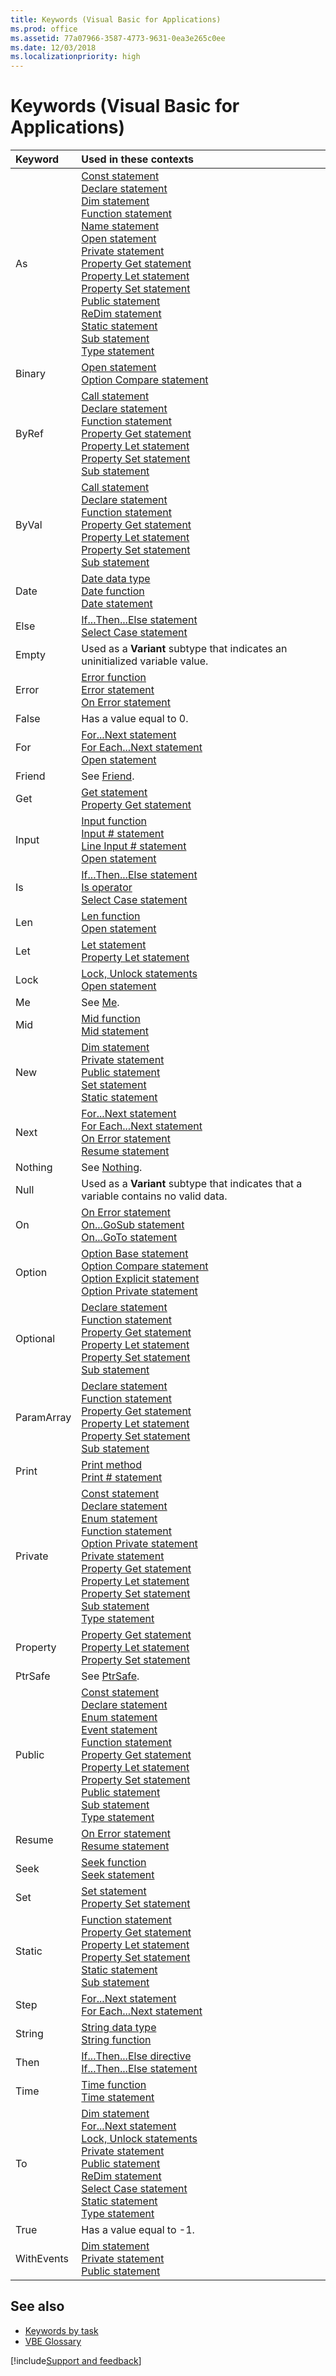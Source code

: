 ```yaml
---
title: Keywords (Visual Basic for Applications)
ms.prod: office
ms.assetid: 77a07966-3587-4773-9631-0ea3e265c0ee
ms.date: 12/03/2018
ms.localizationpriority: high
---
```



# Keywords (Visual Basic for Applications)


|Keyword |Used in these contexts|
|:-------|:---------------------|
|As |[Const statement](user-interface-help/const-statement.md)<br/>[Declare statement](user-interface-help/declare-statement.md)<br/>[Dim statement](user-interface-help/dim-statement.md)<br/>[Function statement](user-interface-help/function-statement.md)<br/>[Name statement](user-interface-help/name-statement.md)<br/>[Open statement](user-interface-help/open-statement.md)<br/>[Private statement](user-interface-help/private-statement.md)<br/>[Property Get statement](user-interface-help/property-get-statement.md)<br/>[Property Let statement](user-interface-help/property-let-statement.md)<br/>[Property Set statement](user-interface-help/property-set-statement.md)<br/>[Public statement](user-interface-help/public-statement.md)<br/>[ReDim statement](user-interface-help/redim-statement.md)<br/>[Static statement](user-interface-help/static-statement.md)<br/>[Sub statement](user-interface-help/sub-statement.md)<br/>[Type statement](user-interface-help/type-statement.md)<br/>|
|Binary  |[Open statement](user-interface-help/open-statement.md)<br/>[Option Compare statement](user-interface-help/option-compare-statement.md)<br/>|
|ByRef  |[Call statement](user-interface-help/call-statement.md)<br/>[Declare statement](user-interface-help/declare-statement.md)<br/>[Function statement](user-interface-help/function-statement.md)<br/>[Property Get statement](user-interface-help/property-get-statement.md)<br/>[Property Let statement](user-interface-help/property-let-statement.md)<br/>[Property Set statement](user-interface-help/property-set-statement.md)<br/>[Sub statement](user-interface-help/sub-statement.md)<br/>|
|ByVal  |[Call statement](user-interface-help/call-statement.md)<br/>[Declare statement](user-interface-help/declare-statement.md)<br/>[Function statement](user-interface-help/function-statement.md)<br/>[Property Get statement](user-interface-help/property-get-statement.md)<br/>[Property Let statement](user-interface-help/property-let-statement.md)<br/>[Property Set statement](user-interface-help/property-set-statement.md)<br/>[Sub statement](user-interface-help/sub-statement.md)<br/>|
|Date  |[Date data type](user-interface-help/date-data-type.md)<br/>[Date function](user-interface-help/date-function.md)<br/>[Date statement](user-interface-help/date-statement.md)<br/>|
|Else  |[If...Then...Else statement](user-interface-help/ifthenelse-statement.md)<br/>[Select Case statement](user-interface-help/select-case-statement.md)<br/>|
|Empty  |Used as a **Variant** subtype that indicates an uninitialized variable value.|
|Error  |[Error function](user-interface-help/error-function.md)<br/>[Error statement](user-interface-help/error-statement.md)<br/>[On Error statement](user-interface-help/on-error-statement.md)<br/>|
|False  |Has a value equal to 0.|
|For  |[For...Next statement](user-interface-help/fornext-statement.md)<br/>[For Each...Next statement](user-interface-help/for-eachnext-statement.md)<br/>[Open statement](user-interface-help/open-statement.md)<br/>|
|Friend  | See [Friend](user-interface-help/friend-keyword.md). |
|Get  |[Get statement](user-interface-help/get-statement.md)<br/>[Property Get statement](user-interface-help/property-get-statement.md)<br/>|
|Input  |[Input function](user-interface-help/input-function.md)<br/>[Input # statement](user-interface-help/inputstatement.md)<br/>[Line Input # statement](user-interface-help/line-inputstatement.md)<br/>[Open statement](user-interface-help/open-statement.md)<br/>|
|Is  |[If...Then...Else statement](user-interface-help/ifthenelse-statement.md)<br/>[Is operator](user-interface-help/is-operator.md)<br/>[Select Case statement](user-interface-help/select-case-statement.md)<br/>|
|Len  |[Len function](user-interface-help/len-function.md)<br/>[Open statement](user-interface-help/open-statement.md)<br/>|
|Let  |[Let statement](user-interface-help/let-statement.md)<br/>[Property Let statement](user-interface-help/property-let-statement.md)<br/>|
|Lock  |[Lock, Unlock statements](user-interface-help/lock-unlock-statements.md)<br/>[Open statement](user-interface-help/open-statement.md)<br/>|
|Me  |See [Me](user-interface-help/me-keyword.md). |
|Mid  |[Mid function](user-interface-help/mid-function.md)<br/>[Mid statement](user-interface-help/mid-statement.md)<br/>|
|New  |[Dim statement](user-interface-help/dim-statement.md)<br/>[Private statement](user-interface-help/private-statement.md)<br/>[Public statement](user-interface-help/public-statement.md)<br/>[Set statement](user-interface-help/set-statement.md)<br/>[Static statement](user-interface-help/static-statement.md)<br/>|
|Next  |[For...Next statement](user-interface-help/fornext-statement.md)<br/>[For Each...Next statement](user-interface-help/for-eachnext-statement.md)<br/>[On Error statement](user-interface-help/on-error-statement.md)<br/>[Resume statement](user-interface-help/resume-statement.md)<br/>|
|Nothing  |See [Nothing](user-interface-help/nothing-keyword.md). |
|Null  |Used as a **Variant** subtype that indicates that a variable contains no valid data.|
|On  |[On Error statement](user-interface-help/on-error-statement.md)<br/>[On...GoSub statement](user-interface-help/ongosub-ongoto-statements.md)<br/>[On...GoTo statement](user-interface-help/ongosub-ongoto-statements.md)<br/>|
|Option  |[Option Base statement](user-interface-help/option-base-statement.md)<br/>[Option Compare statement](user-interface-help/option-compare-statement.md)<br/>[Option Explicit statement](user-interface-help/option-explicit-statement.md)<br/>[Option Private statement](user-interface-help/option-private-statement.md)<br/>|
|Optional  |[Declare statement](user-interface-help/declare-statement.md)<br/>[Function statement](user-interface-help/function-statement.md)<br/>[Property Get statement](user-interface-help/property-get-statement.md)<br/>[Property Let statement](user-interface-help/property-let-statement.md)<br/>[Property Set statement](user-interface-help/property-set-statement.md)<br/>[Sub statement](user-interface-help/sub-statement.md)<br/>|
|ParamArray  |[Declare statement](user-interface-help/declare-statement.md)<br/>[Function statement](user-interface-help/function-statement.md)<br/>[Property Get statement](user-interface-help/property-get-statement.md)<br/>[Property Let statement](user-interface-help/property-let-statement.md)<br/>[Property Set statement](user-interface-help/property-set-statement.md)<br/>[Sub statement](user-interface-help/sub-statement.md)<br/>|
|Print  |[Print method](user-interface-help/print-method.md)<br/>[Print # statement](user-interface-help/printstatement.md)<br/>|
|Private  |[Const statement](user-interface-help/const-statement.md)<br/>[Declare statement](user-interface-help/declare-statement.md)<br/>[Enum statement](user-interface-help/enum-statement.md)<br/>[Function statement](user-interface-help/function-statement.md)<br/>[Option Private statement](user-interface-help/option-private-statement.md)<br/>[Private statement](user-interface-help/private-statement.md)<br/>[Property Get statement](user-interface-help/property-get-statement.md)<br/>[Property Let statement](user-interface-help/property-let-statement.md)<br/>[Property Set statement](user-interface-help/property-set-statement.md)<br/>[Sub statement](user-interface-help/sub-statement.md)<br/>[Type statement](user-interface-help/type-statement.md)<br/>|
|Property  |[Property Get statement](user-interface-help/property-get-statement.md)<br/>[Property Let statement](user-interface-help/property-let-statement.md)<br/>[Property Set statement](user-interface-help/property-set-statement.md)<br/>|
|PtrSafe  |See [PtrSafe](user-interface-help/ptrsafe-keyword.md).  |
|Public  |[Const statement](user-interface-help/const-statement.md)<br/>[Declare statement](user-interface-help/declare-statement.md)<br/>[Enum statement](user-interface-help/enum-statement.md)<br/>[Event statement](user-interface-help/event-statement.md)<br/>[Function statement](user-interface-help/function-statement.md)<br/>[Property Get statement](user-interface-help/property-get-statement.md)<br/>[Property Let statement](user-interface-help/property-let-statement.md)<br/>[Property Set statement](user-interface-help/property-set-statement.md)<br/>[Public statement](user-interface-help/public-statement.md)<br/>[Sub statement](user-interface-help/sub-statement.md)<br/>[Type statement](user-interface-help/type-statement.md)<br/>|
|Resume  |[On Error statement](user-interface-help/on-error-statement.md)<br/>[Resume statement](user-interface-help/resume-statement.md)<br/>|
|Seek  |[Seek function](user-interface-help/seek-function.md)<br/>[Seek statement](user-interface-help/seek-statement.md)<br/>|
|Set  |[Set statement](user-interface-help/set-statement.md)<br/>[Property Set statement](user-interface-help/property-set-statement.md)<br/>|
|Static  |[Function statement](user-interface-help/function-statement.md)<br/>[Property Get statement](user-interface-help/property-get-statement.md)<br/>[Property Let statement](user-interface-help/property-let-statement.md)<br/>[Property Set statement](user-interface-help/property-set-statement.md)<br/>[Static statement](user-interface-help/static-statement.md)<br/>[Sub statement](user-interface-help/sub-statement.md)<br/>|
|Step  |[For...Next statement](user-interface-help/fornext-statement.md)<br/>[For Each...Next statement](user-interface-help/for-eachnext-statement.md)<br/>|
|String  |[String data type](user-interface-help/string-data-type.md)<br/>[String function](user-interface-help/string-function.md)<br/>|
|Then  |[If...Then...Else directive](user-interface-help/ifthenelse-directive.md)<br/>[If...Then...Else statement](user-interface-help/ifthenelse-statement.md)<br/>|
|Time  |[Time function](user-interface-help/time-function.md)<br/>[Time statement](user-interface-help/time-statement.md)<br/>|
|To  |[Dim statement](user-interface-help/dim-statement.md)<br/>[For...Next statement](user-interface-help/fornext-statement.md)<br/>[Lock, Unlock statements](user-interface-help/lock-unlock-statements.md)<br/>[Private statement](user-interface-help/private-statement.md)<br/>[Public statement](user-interface-help/public-statement.md)<br/>[ReDim statement](user-interface-help/redim-statement.md)<br/>[Select Case statement](user-interface-help/select-case-statement.md)<br/>[Static statement](user-interface-help/static-statement.md)<br/>[Type statement](user-interface-help/type-statement.md)<br/>|
|True  |Has a value equal to -1.|
|WithEvents  |[Dim statement](user-interface-help/dim-statement.md)<br/>[Private statement](user-interface-help/private-statement.md)<br/>[Public statement](user-interface-help/public-statement.md)<br/>|

    

## See also

- [Keywords by task](user-interface-help/keywords-by-task.md)
- [VBE Glossary](../glossary/vbe-glossary.md)

[!include[Support and feedback](~/includes/feedback-boilerplate.md)]
